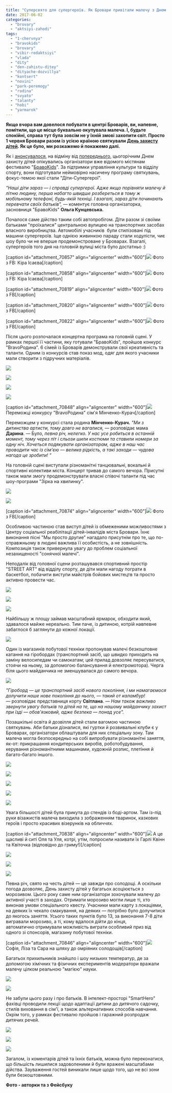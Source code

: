 ```yaml
---
title: "Суперсвято для супергероїв. Як Бровари привітали малечу з Днем захисту дітей - ФОТО"
date: 2017-06-02
categories: 
  - "brovary"
  - "aktsiyi-zahodi"
tags: 
  - "1-chervnya"
  - "bravokids"
  - "brovary"
  - "vibir-redaktsiyi"
  - "vlada"
  - "dity"
  - "den-zahistu-ditey"
  - "dityache-dozvillya"
  - "kontsert"
  - "novini"
  - "park-peremogy"
  - "rodina"
  - "svyato"
  - "talanty"
  - "hobi"
  - "yarmarok"
---
```


**Якщо вчора вам довелося побувати в центрі Броварів, ви, напевне, помітили, що це місце буквально окупувала малеча. І, будьте спокійні, справа тут була зовсім не у їхній змові захопити світ. Просто 1 червня Бровари разом із усією країною святкували [День захисту дітей](https://uk.wikipedia.org/wiki/%D0%94%D0%B5%D0%BD%D1%8C_%D0%B7%D0%B0%D1%85%D0%B8%D1%81%D1%82%D1%83_%D0%B4%D1%96%D1%82%D0%B5%D0%B9). Як це було, ми розкажемо й покажемо далі.**

Як і [анонсувалося](https://mpz.brovary.org/anons-na-den-zahystu-ditej-bravokids-vlashtovuye-svyatkuvannya-u-brovarah/), на відміну від [попереднього](https://mpz.brovary.org/1-chervnya-use-dlya-ditej-ta-navit-bilshe-fotoreportazh/), цьогорічним Днем захисту дітей опікувались організатори вже відомого містянам фестивалю "[БравоKids](https://mpz.brovary.org/u-brovarah-vidbuvsya-ii-dytyachyj-festyval-bravokids/)". За підтримки управління культури та відділу спорту, вони підготували неймовірно насичену програму святкувань, фокус-темою якої стали "Діти-Супергерої".

_"Наші діти зараз — і справді супергерої. Адже якщо порівняти малечу й літню людину, перша набагто швидше розбереться в тому ж мобільному телефоні, будь-якій техніці. І взагалі, зараз діти починають перевчати своїх батьків", —_ коментує головна організаторка, засновниця "БравоKids" **Ольга Кунцевська.**

Почалося саме дійство таким собі автопробігом. Діти разом зі своїми батьками "проїхалися" центральною вулицею на транспортних засобах власного виробництва. Автомобілі учасників  були стилізовані під машини супергероїв. Іще однією живинкою параду стали ходулісти, чиє шоу було чи не вперше продемонстроване у Броварах. Взагалі, супергероїв того дня на головній вулиці міста було достатньо :)

\[caption id="attachment\_70857" align="aligncenter" width="600"\][![](https://mpz.brovary.org/wp-content/uploads/2017/06/18882246_813132008844162_5895012976641057380_n.jpg)](https://mpz.brovary.org/wp-content/uploads/2017/06/18882246_813132008844162_5895012976641057380_n.jpg) Фото з FB: Кіра Ісаєва\[/caption\]

\[caption id="attachment\_70858" align="aligncenter" width="600"\][![](https://mpz.brovary.org/wp-content/uploads/2017/06/18920240_813131915510838_9021173520185220387_n.jpg)](https://mpz.brovary.org/wp-content/uploads/2017/06/18920240_813131915510838_9021173520185220387_n.jpg) Фото з FB: Кіра Ісаєва\[/caption\]

\[caption id="attachment\_70819" align="aligncenter" width="600"\][![](https://mpz.brovary.org/wp-content/uploads/2017/06/18767420_1728009510829919_2641144143675619248_n.jpg)](https://mpz.brovary.org/wp-content/uploads/2017/06/18767420_1728009510829919_2641144143675619248_n.jpg) Фото з FB\[/caption\]

\[caption id="attachment\_70820" align="aligncenter" width="600"\][![](https://mpz.brovary.org/wp-content/uploads/2017/06/18767557_1728008877496649_3028593522670502309_n.jpg)](https://mpz.brovary.org/wp-content/uploads/2017/06/18767557_1728008877496649_3028593522670502309_n.jpg) Фото з FB\[/caption\]

\[caption id="attachment\_70822" align="aligncenter" width="600"\][![](https://mpz.brovary.org/wp-content/uploads/2017/06/18767826_1728008974163306_7463102820278663616_n.jpg)](https://mpz.brovary.org/wp-content/uploads/2017/06/18767826_1728008974163306_7463102820278663616_n.jpg) Фото з FB\[/caption\]

Після цього розпочалася концертна програма на головній сцені. У рамках першої її частини, яку готували "БравоKids", пройшов конкурс "BravoРодина". 6 сімей із Броварів демонстрували свої креативність та таланти. Одним із конкурсів став показ мод, одяг для якого учасники мали створити з підручних матеріалів.

[![](https://mpz.brovary.org/wp-content/uploads/2017/06/IMG_0856.jpg)](https://mpz.brovary.org/wp-content/uploads/2017/06/IMG_0856.jpg)

[![](https://mpz.brovary.org/wp-content/uploads/2017/06/IMG_0868.jpg)](https://mpz.brovary.org/wp-content/uploads/2017/06/IMG_0868.jpg)

[![](https://mpz.brovary.org/wp-content/uploads/2017/06/IMG_0915.jpg)](https://mpz.brovary.org/wp-content/uploads/2017/06/IMG_0915.jpg)

[![](https://mpz.brovary.org/wp-content/uploads/2017/06/IMG_0882.jpg)](https://mpz.brovary.org/wp-content/uploads/2017/06/IMG_0882.jpg)

\[caption id="attachment\_70848" align="aligncenter" width="600"\][![](https://mpz.brovary.org/wp-content/uploads/2017/06/IMG_1176.jpg)](https://mpz.brovary.org/wp-content/uploads/2017/06/IMG_1176.jpg) Переможці конкурсу "BravoРодина" сім'я Мінченко-Курач\[/caption\]

Переможцем у конкурсі стала родина **Мінченко-Курач.** _"Ми з дитинства артисти, тому довго не вагалися, —_ розповідає мама **Дарина**. — Було, _певна річ, нелегко. У нас усе робиться в останній момент, тому через піт і сльози шили костюми та ставили номери за одну ніч. Хочеться подякувати організаторам, адже в наш час проводити час із сім'єю — велика рідкість, а такі заходи — чудова нагода це зробити! "_

На головній сцені виступали різноманітні танцювальні, вокальні й спортивні колективи міста. Концерт тривав до самого вечора. Присутні також мали змогу продемонструвати власні співочі таланти під час шоу-програми "Зірка на хвилинку".

[![](https://mpz.brovary.org/wp-content/uploads/2017/06/den-zahystu-ditej-2017-4.jpg)](https://mpz.brovary.org/wp-content/uploads/2017/06/den-zahystu-ditej-2017-4.jpg)

[![](https://mpz.brovary.org/wp-content/uploads/2017/06/den-zahystu-ditej-2017-22.jpg)](https://mpz.brovary.org/wp-content/uploads/2017/06/den-zahystu-ditej-2017-22.jpg)

\[caption id="attachment\_70874" align="aligncenter" width="600"\][![](https://mpz.brovary.org/wp-content/uploads/2017/06/18835666_1203079486485268_2783537535191766477_n.jpg)](https://mpz.brovary.org/wp-content/uploads/2017/06/18835666_1203079486485268_2783537535191766477_n.jpg) Фото з FB\[/caption\]

Особливою частиною став виступ дітей із обмеженими можливостями з Центру соціальної реабілітації дітей-інвалідів міста Бровари. Їхнє виконання пісні "Мы просто другие" нагадало присутнім про те, що по-справжньому в людині важлива її особистість, а не зовнішність. Композиція також привернула увагу до проблем соціальної незахищеності "сонячної малечі".

Неподалік від головної сцени розташувався спортивний простір "STREET ART" від відділу спорту, де діти мали нагоду пограти в баскетбол, побачити виступи майстрів бойових мистецтв та просто активно провести час.

[![](https://mpz.brovary.org/wp-content/uploads/2017/06/IMG_0705.jpg)](https://mpz.brovary.org/wp-content/uploads/2017/06/IMG_0705.jpg)

[![](https://mpz.brovary.org/wp-content/uploads/2017/06/IMG_0643.jpg)](https://mpz.brovary.org/wp-content/uploads/2017/06/IMG_0643.jpg)

[![](https://mpz.brovary.org/wp-content/uploads/2017/06/IMG_0691.jpg)](https://mpz.brovary.org/wp-content/uploads/2017/06/IMG_0691.jpg)

Найбільшу ж площу займав масштабний ярмарок, обходити який, здавалося майже нереально. Тим паче, із дитиною, котрій навпевне забаглося б заглянути до кожної локації.

![](https://mpz.brovary.org/wp-content/uploads/2017/06/IMG_0609.jpg)

Один із магазинів побутової техніки пропонував малечі безкоштовне катання на гіробордах (транспортний засіб, що швидко приходить на заміну велосипедам чи самокатам; цей прилад довзоляє пересуватися, стоячи на ньому, за допомогою балансування й електромотора). Черга біля цього майданчика не зменшувалася до самого вечора.

![](https://mpz.brovary.org/wp-content/uploads/2017/06/IMG_0616.jpg)

_"Гіроборд — це транспортний засіб нового покоління, і ми намагаємося долучити наше нове покоління до нього, — такий от каламбур! —_ розповідає представниця корту **Світлана**. — _Нам також важливо звернути увагу батьків та дітей на те, що на нашому майданчику захист при їзді — обов'язковий, адже безпека — понад усе"._

Позашкільні освіта й дозвілля дітей стали вагомою частиною святкувань. Аби батьки дізналися, які гуртки й розвивальні клуби є у Броварах, організатори облаштували для них спеціальну зону. Там малеча могла безпосередньо на собі випробувати різноманітні заняття, як-от: прикрашання кондитерських виробів, роботобудування, керування різноманітними машинами, художній розпис, плетіння й багато-багато іншого.

[![](https://mpz.brovary.org/wp-content/uploads/2017/06/FullSizeRender.jpg)](https://mpz.brovary.org/wp-content/uploads/2017/06/FullSizeRender.jpg)

[![](https://mpz.brovary.org/wp-content/uploads/2017/06/IMG_3832.jpg)](https://mpz.brovary.org/wp-content/uploads/2017/06/IMG_3832.jpg)

[![](https://mpz.brovary.org/wp-content/uploads/2017/06/IMG_1087.jpg)](https://mpz.brovary.org/wp-content/uploads/2017/06/IMG_1087.jpg)

[![](https://mpz.brovary.org/wp-content/uploads/2017/06/IMG_3842.jpg)](https://mpz.brovary.org/wp-content/uploads/2017/06/IMG_3842.jpg)

[![](https://mpz.brovary.org/wp-content/uploads/2017/06/IMG_1133.jpg)](https://mpz.brovary.org/wp-content/uploads/2017/06/IMG_1133.jpg)

Увага більшості дітей була прикута до стендів із боді-артом. Там із-під руки візажистів малеча виходила з зображенням тваринок, казкових героїв і просто красивих візерунків на обличчях.

\[caption id="attachment\_70838" align="aligncenter" width="600"\]![](https://mpz.brovary.org/wp-content/uploads/2017/06/IMG_1187.jpg) А це щасливі й ситі Оля та Уля, котрі, утім, попросили називати їх Гарлі Квінн та Квіточка (відповідно до гриму!)\[/caption\]

[![](https://mpz.brovary.org/wp-content/uploads/2017/06/IMG_0731.jpg)](https://mpz.brovary.org/wp-content/uploads/2017/06/IMG_0731.jpg)

[![](https://mpz.brovary.org/wp-content/uploads/2017/06/IMG_0743.jpg)](https://mpz.brovary.org/wp-content/uploads/2017/06/IMG_0743.jpg)

[![](https://mpz.brovary.org/wp-content/uploads/2017/06/IMG_1031.jpg)](https://mpz.brovary.org/wp-content/uploads/2017/06/IMG_1031.jpg)

Певна річ, свято на честь дітей — це завжди про солодощі. А оскільки погода дозволяє, День захисту дітей у багатьох асоціюється з морозивом. Цього року саме ним організатори зохочували малечу до активної участі в заходах. Отримати морозиво могли лише ті, хто виконав умови спеціального квесту. Учасники мали карту з локаціями, на деяких їх чекало смакування, на деяких — потрібно було долучитися до якогось заняття. Усього таких пунктів було 13, за виконання 7-8 діти вигравали морозиво, а ті, кому вдалося дійти до кінця, автоматично отримували можливість виграти особливий приз від одного зі спонсорів, магазину побутової техніки.

\[caption id="attachment\_70846" align="aligncenter" width="600"\]![](https://mpz.brovary.org/wp-content/uploads/2017/06/IMG_1065.jpg) Софія, Ліза та Сара на шляху до омріяних солодощів\[/caption\]

Багатьох прихильників знайшло і шоу низьких температур, де за допомогою хімічних та фізичних експериментів модератори вражали малечу цілком реальною "магією" науки.

![](https://mpz.brovary.org/wp-content/uploads/2017/06/IMG_0981.jpg)

[![](https://mpz.brovary.org/wp-content/uploads/2017/06/den-zahystu-ditej-2017-39.jpg)](https://mpz.brovary.org/wp-content/uploads/2017/06/den-zahystu-ditej-2017-39.jpg)

Не забули цього разу і про батьків. В інтелект-просторі "SmartHero" фахівці проводили лекції щодо адаптації дитини до дитячого садочку, стилів виховання в сім'ї, а також альтернативних способів навчання. Окрім того, у рамках фестивалю пройшов і гаражний розпродаж дитячих речей.

[![](https://mpz.brovary.org/wp-content/uploads/2017/06/den-zahystu-ditej-2017-21.jpg)](https://mpz.brovary.org/wp-content/uploads/2017/06/den-zahystu-ditej-2017-21.jpg)

[![](https://mpz.brovary.org/wp-content/uploads/2017/06/IMG_0754.jpg)](https://mpz.brovary.org/wp-content/uploads/2017/06/IMG_0754.jpg)

[![](https://mpz.brovary.org/wp-content/uploads/2017/06/den-zahystu-ditej-2017-29.jpg)](https://mpz.brovary.org/wp-content/uploads/2017/06/den-zahystu-ditej-2017-29.jpg)

Загалом, із коментарів дітей та їхніх батьків, можна було переконатися, що більшість лишилися задоволеними й були вражені масштабами дійства. Зауваження гостей виникали лише щодо того, що не всі зони були безкоштовними.

**Фото - авторки та з Фейсбуку**
